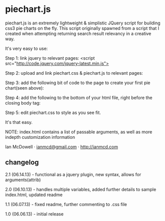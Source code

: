 piechart.js
===========

piechart.js is an extremely lightweight & simplistic JQuery script for building css3 pie charts on the fly. This script originally spawned from a script that I created when attempting returning search result relevancy in a creative way.

It's very easy to use:

Step 1: link jquery to relevant pages: &lt;script src="http://code.jquery.com/jquery-latest.min.js"></script>

Step 2: upload and link piechart.css & piechart.js to relevant pages:
<script src="js/piechart.js"></script>
<link rel="stylesheet" type="text/css" href="css/piechart.css" />

Step 3: add the following bit of code to the page to create your first pie chart(seen above):
<div class="pie" title="8% 11% 6% 35% 25% 15%"></div>

Step 4: add the following to the bottom of your html file, right before the closing body tag:
<script>
$(".pie").piechart();
</script>

Step 5: edit piechart.css to style as you see fit.

It's that easy.

NOTE: index.html contains a list of passable arguments, as well as more indepth customization information

Ian McDowell · ianmcd@gmail.com · http://ianmcd.com


changelog
---------

2.1 (06.14.13) - functional as a jquery plugin, new syntax, allows for arguments(attrib)

2.0 (06.10.13) - handles multiple variables, added further details to sample index.html, updated readme

1.1 (06.07.13) - fixed readme, further commenting to .css file

1.0 (06.06.13) - initial release
